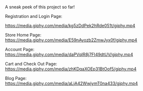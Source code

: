 A sneak peek of this project so far!

Registration and Login Page: 

https://media.giphy.com/media/kg5zDdPek2hRde051t/giphy.mp4

Store Home Page: 
https://media.giphy.com/media/E59nAyozb2ZmwJyx0f/giphy.mp4

Account Page:
https://media.giphy.com/media/daPVqIR8j7FI49dtUV/giphy.mp4

Cart and Check Out Page: 
https://media.giphy.com/media/zhKDqaXOEp31BtOof5/giphy.mp4

Blog Page:
https://media.giphy.com/media/aLjA42WwjymT0na433/giphy.mp4
